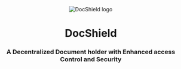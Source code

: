 <div align="center">
<img src="https://i.imgur.com/sd6ujxq.png" alt="DocShield logo" style=" "/>
  <h1> DocShield </h1>
  <h3> A Decentralized Document holder with Enhanced access Control and Security</h3>


